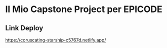 # Il Mio Capstone Project per EPICODE

## Link Deploy
https://coruscating-starship-c5767d.netlify.app/